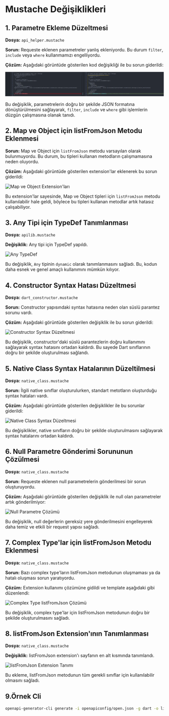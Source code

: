 ﻿# Mustache Değişiklikleri

## 1. Parametre Ekleme Düzeltmesi

**Dosya:** `api_helper.mustache`

**Sorun:** Requeste eklenen parametreler yanlış ekleniyordu. Bu durum `filter`, `include` veya `where` kullanmamızı engelliyordu.

**Çözüm:** Aşağıdaki görüntüde gösterilen kod değişikliği ile bu sorun giderildi:

![Parametre Ekleme Düzeltmesi](images/image%20(1).png)

Bu değişiklik, parametrelerin doğru bir şekilde JSON formatına dönüştürülmesini sağlayarak, `filter`, `include` ve `where` gibi işlemlerin düzgün çalışmasına olanak tanıdı.

## 2. Map ve Object için listFromJson Metodu Eklenmesi

**Sorun:** Map ve Object için `listFromJson` metodu varsayılan olarak bulunmuyordu. Bu durum, bu tipleri kullanan metodların çalışmamasına neden oluyordu.

**Çözüm:** Aşağıdaki görüntüde gösterilen extension'lar eklenerek bu sorun giderildi:

![Map ve Object Extension'ları](https://raw.githubusercontent.com/Your-Username/Your-Repo/main/images/image2.png)

Bu extension'lar sayesinde, Map ve Object tipleri için `listFromJson` metodu kullanılabilir hale geldi, böylece bu tipleri kullanan metodlar artık hatasız çalışabiliyor.

## 3. Any Tipi için TypeDef Tanımlanması

**Dosya:** `apilib.mustache`

**Değişiklik:** Any tipi için TypeDef yapıldı.

![Any TypeDef](https://raw.githubusercontent.com/Your-Username/Your-Repo/main/images/image3.png)

Bu değişiklik, `Any` tipinin `dynamic` olarak tanımlanmasını sağladı. Bu, kodun daha esnek ve genel amaçlı kullanımını mümkün kılıyor.

## 4. Constructor Syntax Hatası Düzeltmesi

**Dosya:** `dart_constructor.mustache`

**Sorun:** Constructor yapısındaki syntax hatasına neden olan süslü parantez sorunu vardı.

**Çözüm:** Aşağıdaki görüntüde gösterilen değişiklik ile bu sorun giderildi:

![Constructor Syntax Düzeltmesi](https://raw.githubusercontent.com/Your-Username/Your-Repo/main/images/image4.png)

Bu değişiklik, constructor'daki süslü parantezlerin doğru kullanımını sağlayarak syntax hatasını ortadan kaldırdı. Bu sayede Dart sınıflarının doğru bir şekilde oluşturulması sağlandı.

## 5. Native Class Syntax Hatalarının Düzeltilmesi

**Dosya:** `native_class.mustache`

**Sorun:** İlgili native sınıflar oluşturulurken, standart metotların oluşturduğu syntax hataları vardı.

**Çözüm:** Aşağıdaki görüntüde gösterilen değişiklikler ile bu sorunlar giderildi:

![Native Class Syntax Düzeltmesi](https://raw.githubusercontent.com/Your-Username/Your-Repo/main/images/image1.png)

Bu değişiklikler, native sınıfların doğru bir şekilde oluşturulmasını sağlayarak syntax hatalarını ortadan kaldırdı.

## 6. Null Parametre Gönderimi Sorununun Çözülmesi

**Dosya:** `native_class.mustache`

**Sorun:** Requeste eklenen null parametrelerin gönderilmesi bir sorun oluşturuyordu.

**Çözüm:** Aşağıdaki görüntüde gösterilen değişiklik ile null olan parametreler artık gönderilmiyor:

![Null Parametre Çözümü](https://raw.githubusercontent.com/Your-Username/Your-Repo/main/images/image2.png)

Bu değişiklik, null değerlerin gereksiz yere gönderilmesini engelleyerek daha temiz ve etkili bir request yapısı sağladı.

## 7. Complex Type'lar için listFromJson Metodu Eklenmesi

**Dosya:** `native_class.mustache`

**Sorun:** Bazı complex type'ların listFromJson metodunun oluşmaması ya da hatalı oluşması sorun yaratıyordu.

**Çözüm:** Extension kullanımı çözümüne gidildi ve template aşağıdaki gibi düzenlendi:

![Complex Type listFromJson Çözümü](https://raw.githubusercontent.com/Your-Username/Your-Repo/main/images/image3.png)

Bu değişiklik, complex type'lar için listFromJson metodunun doğru bir şekilde oluşturulmasını sağladı.

## 8. listFromJson Extension'ının Tanımlanması

**Dosya:** `native_class.mustache`

**Değişiklik:** listFromJson extension'ı sayfanın en alt kısmında tanımlandı.

![listFromJson Extension Tanımı](https://raw.githubusercontent.com/Your-Username/Your-Repo/main/images/image4.png)

Bu ekleme, listFromJson metodunun tüm gerekli sınıflar için kullanılabilir olmasını sağladı.


## 9.Örnek Cli
```bash
openapi-generator-cli generate -i openapiconfig/open.json -g dart -o lib/services/sdk -t lib/dart2 --skip-validate-spec
```

